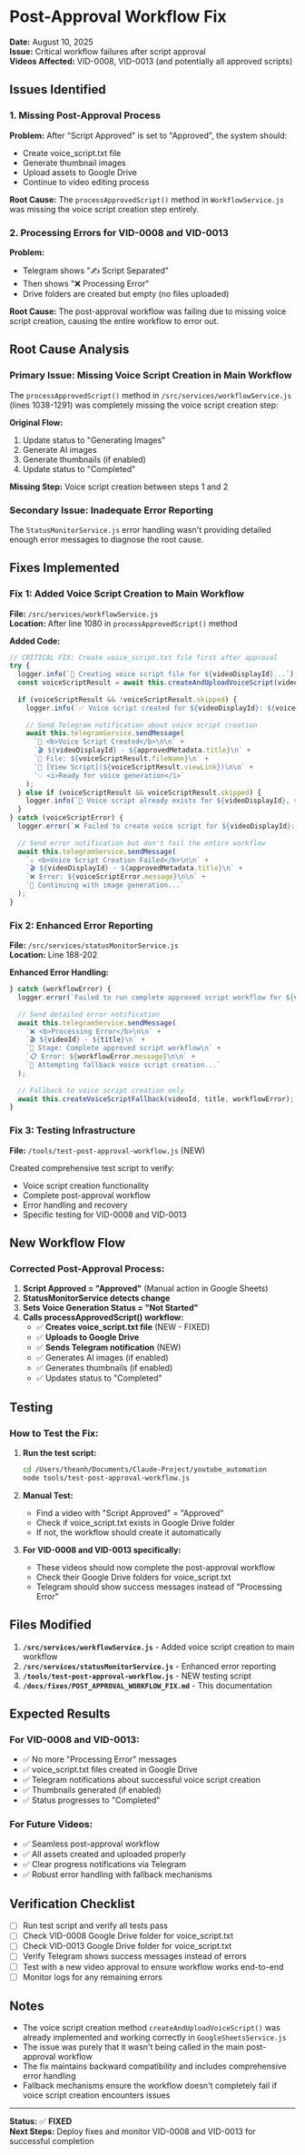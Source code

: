 # Post-Approval Workflow Fix

**Date:** August 10, 2025  
**Issue:** Critical workflow failures after script approval  
**Videos Affected:** VID-0008, VID-0013 (and potentially all approved scripts)  

## Issues Identified

### 1. Missing Post-Approval Process
**Problem:** After "Script Approved" is set to "Approved", the system should:
- Create voice_script.txt file
- Generate thumbnail images 
- Upload assets to Google Drive
- Continue to video editing process

**Root Cause:** The `processApprovedScript()` method in `WorkflowService.js` was missing the voice script creation step entirely.

### 2. Processing Errors for VID-0008 and VID-0013
**Problem:** 
- Telegram shows "✍️ Script Separated" 
- Then shows "❌ Processing Error"
- Drive folders are created but empty (no files uploaded)

**Root Cause:** The post-approval workflow was failing due to missing voice script creation, causing the entire workflow to error out.

## Root Cause Analysis

### Primary Issue: Missing Voice Script Creation in Main Workflow

The `processApprovedScript()` method in `/src/services/workflowService.js` (lines 1038-1291) was completely missing the voice script creation step:

**Original Flow:**
1. Update status to "Generating Images"
2. Generate AI images
3. Generate thumbnails (if enabled)
4. Update status to "Completed"

**Missing Step:** Voice script creation between steps 1 and 2

### Secondary Issue: Inadequate Error Reporting

The `StatusMonitorService.js` error handling wasn't providing detailed enough error messages to diagnose the root cause.

## Fixes Implemented

### Fix 1: Added Voice Script Creation to Main Workflow

**File:** `/src/services/workflowService.js`  
**Location:** After line 1080 in `processApprovedScript()` method

**Added Code:**
```javascript
// CRITICAL FIX: Create voice_script.txt file first after approval
try {
  logger.info(`📄 Creating voice script file for ${videoDisplayId}...`);
  const voiceScriptResult = await this.createAndUploadVoiceScript(videoInfo.videoId, false);
  
  if (voiceScriptResult && !voiceScriptResult.skipped) {
    logger.info(`✅ Voice script created for ${videoDisplayId}: ${voiceScriptResult.fileName}`);
    
    // Send Telegram notification about voice script creation
    await this.telegramService.sendMessage(
      `📄 <b>Voice Script Created</b>\n\n` +
      `🎬 ${videoDisplayId} - ${approvedMetadata.title}\n` +
      `📁 File: ${voiceScriptResult.fileName}\n` +
      `🔗 [View Script](${voiceScriptResult.viewLink})\n\n` +
      `💡 <i>Ready for voice generation</i>`
    );
  } else if (voiceScriptResult && voiceScriptResult.skipped) {
    logger.info(`📄 Voice script already exists for ${videoDisplayId}, skipping creation`);
  }
} catch (voiceScriptError) {
  logger.error(`❌ Failed to create voice script for ${videoDisplayId}:`, voiceScriptError);
  
  // Send error notification but don't fail the entire workflow
  await this.telegramService.sendMessage(
    `⚠️ <b>Voice Script Creation Failed</b>\n\n` +
    `🎬 ${videoDisplayId} - ${approvedMetadata.title}\n` +
    `❌ Error: ${voiceScriptError.message}\n\n` +
    `🔄 Continuing with image generation...`
  );
}
```

### Fix 2: Enhanced Error Reporting

**File:** `/src/services/statusMonitorService.js`  
**Location:** Line 188-202

**Enhanced Error Handling:**
```javascript
} catch (workflowError) {
  logger.error(`Failed to run complete approved script workflow for ${videoId}:`, workflowError);
  
  // Send detailed error notification
  await this.telegramService.sendMessage(
    `❌ <b>Processing Error</b>\n\n` +
    `🎬 ${videoId} - ${title}\n` +
    `🚨 Stage: Complete approved script workflow\n` +
    `📋 Error: ${workflowError.message}\n\n` +
    `🔄 Attempting fallback voice script creation...`
  );
  
  // Fallback to voice script creation only
  await this.createVoiceScriptFallback(videoId, title, workflowError);
}
```

### Fix 3: Testing Infrastructure

**File:** `/tools/test-post-approval-workflow.js` (NEW)

Created comprehensive test script to verify:
- Voice script creation functionality
- Complete post-approval workflow
- Error handling and recovery
- Specific testing for VID-0008 and VID-0013

## New Workflow Flow

### Corrected Post-Approval Process:
1. **Script Approved = "Approved"** (Manual action in Google Sheets)
2. **StatusMonitorService detects change**
3. **Sets Voice Generation Status = "Not Started"**
4. **Calls processApprovedScript() workflow:**
   - ✅ **Creates voice_script.txt file** (NEW - FIXED)
   - ✅ **Uploads to Google Drive**
   - ✅ **Sends Telegram notification** (NEW)
   - ✅ Generates AI images (if enabled)
   - ✅ Generates thumbnails (if enabled)
   - ✅ Updates status to "Completed"

## Testing

### How to Test the Fix:

1. **Run the test script:**
   ```bash
   cd /Users/theanh/Documents/Claude-Project/youtube_automation
   node tools/test-post-approval-workflow.js
   ```

2. **Manual Test:**
   - Find a video with "Script Approved" = "Approved"
   - Check if voice_script.txt exists in Google Drive folder
   - If not, the workflow should create it automatically

3. **For VID-0008 and VID-0013 specifically:**
   - These videos should now complete the post-approval workflow
   - Check their Google Drive folders for voice_script.txt
   - Telegram should show success messages instead of "Processing Error"

## Files Modified

1. **`/src/services/workflowService.js`** - Added voice script creation to main workflow
2. **`/src/services/statusMonitorService.js`** - Enhanced error reporting
3. **`/tools/test-post-approval-workflow.js`** - NEW testing script
4. **`/docs/fixes/POST_APPROVAL_WORKFLOW_FIX.md`** - This documentation

## Expected Results

### For VID-0008 and VID-0013:
- ✅ No more "Processing Error" messages
- ✅ voice_script.txt files created in Google Drive
- ✅ Telegram notifications about successful voice script creation
- ✅ Thumbnails generated (if enabled)
- ✅ Status progresses to "Completed"

### For Future Videos:
- ✅ Seamless post-approval workflow
- ✅ All assets created and uploaded properly
- ✅ Clear progress notifications via Telegram
- ✅ Robust error handling with fallback mechanisms

## Verification Checklist

- [ ] Run test script and verify all tests pass
- [ ] Check VID-0008 Google Drive folder for voice_script.txt
- [ ] Check VID-0013 Google Drive folder for voice_script.txt
- [ ] Verify Telegram shows success messages instead of errors
- [ ] Test with a new video approval to ensure workflow works end-to-end
- [ ] Monitor logs for any remaining errors

## Notes

- The voice script creation method `createAndUploadVoiceScript()` was already implemented and working correctly in `GoogleSheetsService.js`
- The issue was purely that it wasn't being called in the main post-approval workflow
- The fix maintains backward compatibility and includes comprehensive error handling
- Fallback mechanisms ensure the workflow doesn't completely fail if voice script creation encounters issues

---

**Status:** ✅ **FIXED**  
**Next Steps:** Deploy fixes and monitor VID-0008 and VID-0013 for successful completion